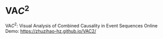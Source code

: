 # VA$C^2$
VA$C^2$: Visual Analysis of Combined Causality in Event Sequences
Online Demo: https://zhuzihao-hz.github.io/VAC2/
